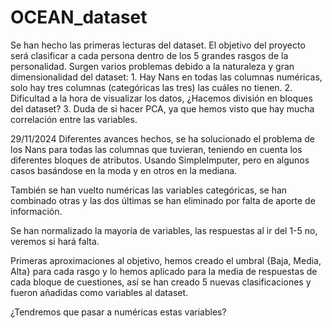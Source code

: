 # OCEAN_dataset
Se han hecho las primeras lecturas del dataset.
El objetivo del proyecto será clasificar a cada persona dentro de los 5 grandes rasgos de la personalidad.
Surgen varios problemas debido a la naturaleza y gran dimensionalidad del dataset:
	1. Hay Nans en todas las columnas numéricas, solo hay tres columnas (categóricas las tres) las cuáles no tienen.
  	2. Dificultad a la hora de visualizar los datos, ¿Hacemos división en bloques del dataset?
	3. Duda de si hacer PCA, ya que hemos visto que hay mucha correlación entre las variables.

29/11/2024
Diferentes avances hechos, se ha solucionado el problema de los Nans para todas las columnas que tuvieran, teniendo en cuenta los diferentes bloques de atributos. Usando SimpleImputer, pero en algunos casos basándose en la moda y en otros en la mediana.

También se han vuelto numéricas las variables categóricas, se han combinado otras y las dos últimas se han eliminado por falta  de aporte de información.

Se han normalizado la mayoría de variables, las respuestas al ir del 1-5 no, veremos si hará falta.

Primeras aproximaciones al objetivo, hemos creado el umbral {Baja, Media, Alta} para cada rasgo y lo hemos aplicado para la media de respuestas de cada bloque de cuestiones, así se han creado 5 nuevas clasificaciones y fueron añadidas como variables al dataset.

¿Tendremos que pasar a numéricas estas variables?


